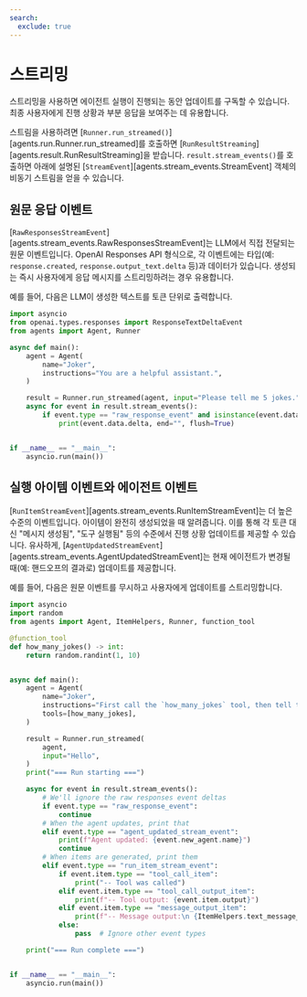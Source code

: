 ```yaml
---
search:
  exclude: true
---
```

# 스트리밍

스트리밍을 사용하면 에이전트 실행이 진행되는 동안 업데이트를 구독할 수 있습니다. 최종 사용자에게 진행 상황과 부분 응답을 보여주는 데 유용합니다.

스트림을 사용하려면 [`Runner.run_streamed()`][agents.run.Runner.run_streamed]를 호출하면 [`RunResultStreaming`][agents.result.RunResultStreaming]을 받습니다. `result.stream_events()`를 호출하면 아래에 설명된 [`StreamEvent`][agents.stream_events.StreamEvent] 객체의 비동기 스트림을 얻을 수 있습니다.

## 원문 응답 이벤트

[`RawResponsesStreamEvent`][agents.stream_events.RawResponsesStreamEvent]는 LLM에서 직접 전달되는 원문 이벤트입니다. OpenAI Responses API 형식으로, 각 이벤트에는 타입(예: `response.created`, `response.output_text.delta` 등)과 데이터가 있습니다. 생성되는 즉시 사용자에게 응답 메시지를 스트리밍하려는 경우 유용합니다.

예를 들어, 다음은 LLM이 생성한 텍스트를 토큰 단위로 출력합니다.

```python
import asyncio
from openai.types.responses import ResponseTextDeltaEvent
from agents import Agent, Runner

async def main():
    agent = Agent(
        name="Joker",
        instructions="You are a helpful assistant.",
    )

    result = Runner.run_streamed(agent, input="Please tell me 5 jokes.")
    async for event in result.stream_events():
        if event.type == "raw_response_event" and isinstance(event.data, ResponseTextDeltaEvent):
            print(event.data.delta, end="", flush=True)


if __name__ == "__main__":
    asyncio.run(main())
```

## 실행 아이템 이벤트와 에이전트 이벤트

[`RunItemStreamEvent`][agents.stream_events.RunItemStreamEvent]는 더 높은 수준의 이벤트입니다. 아이템이 완전히 생성되었을 때 알려줍니다. 이를 통해 각 토큰 대신 "메시지 생성됨", "도구 실행됨" 등의 수준에서 진행 상황 업데이트를 제공할 수 있습니다. 유사하게, [`AgentUpdatedStreamEvent`][agents.stream_events.AgentUpdatedStreamEvent]는 현재 에이전트가 변경될 때(예: 핸드오프의 결과로) 업데이트를 제공합니다.

예를 들어, 다음은 원문 이벤트를 무시하고 사용자에게 업데이트를 스트리밍합니다.

```python
import asyncio
import random
from agents import Agent, ItemHelpers, Runner, function_tool

@function_tool
def how_many_jokes() -> int:
    return random.randint(1, 10)


async def main():
    agent = Agent(
        name="Joker",
        instructions="First call the `how_many_jokes` tool, then tell that many jokes.",
        tools=[how_many_jokes],
    )

    result = Runner.run_streamed(
        agent,
        input="Hello",
    )
    print("=== Run starting ===")

    async for event in result.stream_events():
        # We'll ignore the raw responses event deltas
        if event.type == "raw_response_event":
            continue
        # When the agent updates, print that
        elif event.type == "agent_updated_stream_event":
            print(f"Agent updated: {event.new_agent.name}")
            continue
        # When items are generated, print them
        elif event.type == "run_item_stream_event":
            if event.item.type == "tool_call_item":
                print("-- Tool was called")
            elif event.item.type == "tool_call_output_item":
                print(f"-- Tool output: {event.item.output}")
            elif event.item.type == "message_output_item":
                print(f"-- Message output:\n {ItemHelpers.text_message_output(event.item)}")
            else:
                pass  # Ignore other event types

    print("=== Run complete ===")


if __name__ == "__main__":
    asyncio.run(main())
```